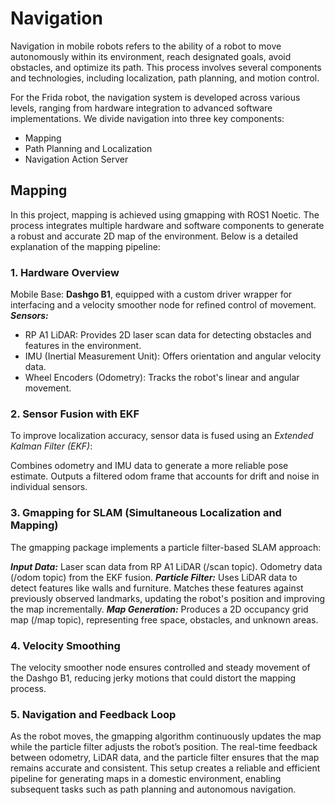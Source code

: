 # Navigation
Navigation in mobile robots refers to the ability of a robot to move autonomously within its environment, reach designated goals, avoid obstacles, and optimize its path. This process involves several components and technologies, including localization, path planning, and motion control.

For the Frida robot, the navigation system is developed across various levels, ranging from hardware integration to advanced software implementations. We divide navigation into three key components:

- Mapping
- Path Planning and Localization
- Navigation Action Server

## Mapping

In this project, mapping is achieved using gmapping with ROS1 Noetic. The process integrates multiple hardware and software components to generate a robust and accurate 2D map of the environment. Below is a detailed explanation of the mapping pipeline:

### 1. Hardware Overview
Mobile Base: **Dashgo B1**, equipped with a custom driver wrapper for interfacing and a velocity smoother node for refined control of movement.
***Sensors:***
- RP A1 LiDAR: Provides 2D laser scan data for detecting obstacles and features in the environment.
- IMU (Inertial Measurement Unit): Offers orientation and angular velocity data.
- Wheel Encoders (Odometry): Tracks the robot's linear and angular movement.

### 2. Sensor Fusion with EKF
To improve localization accuracy, sensor data is fused using an *Extended Kalman Filter (EKF)*:

Combines odometry and IMU data to generate a more reliable pose estimate.
Outputs a filtered odom frame that accounts for drift and noise in individual sensors.

### 3. Gmapping for SLAM (Simultaneous Localization and Mapping)
The gmapping package implements a particle filter-based SLAM approach:

***Input Data:***
Laser scan data from RP A1 LiDAR (/scan topic).
Odometry data (/odom topic) from the EKF fusion.
***Particle Filter:***
Uses LiDAR data to detect features like walls and furniture.
Matches these features against previously observed landmarks, updating the robot's position and improving the map incrementally.
***Map Generation:***
Produces a 2D occupancy grid map (/map topic), representing free space, obstacles, and unknown areas.

### 4. Velocity Smoothing
The velocity smoother node ensures controlled and steady movement of the Dashgo B1, reducing jerky motions that could distort the mapping process.

### 5. Navigation and Feedback Loop
As the robot moves, the gmapping algorithm continuously updates the map while the particle filter adjusts the robot’s position.
The real-time feedback between odometry, LiDAR data, and the particle filter ensures that the map remains accurate and consistent.
This setup creates a reliable and efficient pipeline for generating maps in a domestic environment, enabling subsequent tasks such as path planning and autonomous navigation.



